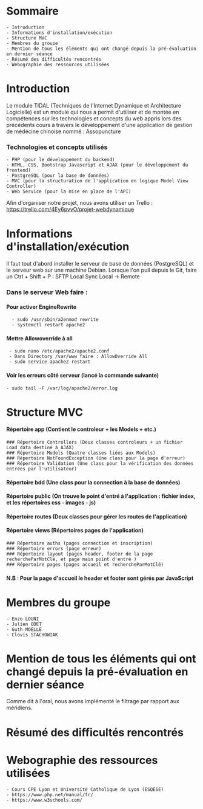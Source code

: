 # Sommaire
    - Introduction
    - Informations d'installation/exécution
    - Structure MVC
    - Membres du groupe
    - Mention de tous les éléments qui ont changé depuis la pré-évaluation en dernier séance
    - Résumé des difficultés rencontrés
    - Webographie des ressources utilisées

# Introduction

Le module TIDAL (Techniques de l’Internet Dynamique et Architecture Logicielle) est un module qui nous a permit d'utiliser et de montée en compétences sur les technologies et concepts du web appris lors des précédents cours à travers le développement d'une application de gestion de médécine chinoise nommé : Assopuncture 

### Technologies et concepts utilisés
    - PHP (pour le développement du backend)
    - HTML, CSS, Bootstrap Javascript et AJAX (pour le développement du frontend)
    - PostgreSQL (pour la base de données)
    - MVC (pour la structuration de l'application en logique Model View Controller)
    - Web Service (pour la mise en place de l'API)
    
Afin d'organiser notre projet, nous avons utiliser un Trello : https://trello.com/4Ey6pvvO/projet-webdynamique

# Informations d'installation/exécution
Il faut tout d'abord installer le serveur de base de données (PostgreSQL) et le serveur web sur une machine Debian.
Lorsque l'on pull depuis le Git, faire un Ctrl + Shift + P : SFTP Local Sync Local -> Remote

### Dans le serveur Web faire :
#### Pour activer EngineRewrite
      - sudo /usr/sbin/a2enmod rewrite
      - systemctl restart apache2

#### Mettre Allowoverride à all 
     - sudo nano /etc/apache2/apache2.conf
     - Dans Directory /var/www faire : AllowOverride All
     - sudo service apache2 restart
#### Voir les erreurs côté serveur (lancé la commande suivante)
    - sudo tail -F /var/log/apache2/error.log

# Structure MVC

#### Répertoire app (Contient le controleur + les Models + etc.)
    ### Répertoire Controllers (Deux classes controleurs + un fichier Load_data destiné à AJAX)
    ### Répertoire Models (Quatre classes liées aux Models)
    ### Répertoire NotFoundException (Une class pour la page d'erreur)
    ### Répertoire Validation (Une class pour la vérification des données entrées par l'utilisateur)
    
#### Répertoire bdd (Une class pour la connection à la base de données)

#### Répertoire public (On trouve le point d'entré à l'application : fichier index, et les répertoires css - images - js)

#### Répertoire routes (Deux classes pour gérer les routes de l'application)

#### Répertoire views (Répertoires pages de l'application)
    ### Répertoire auths (pages connection et inscription)
    ### Répertoire errors (page erreur)
    ### Répertoire layout (pages header, footer de la page rechercheParMotClé, et page main point d'entré )
    ### Répertoire pages (pages accueil et rechercheParMotClé)
    
#### N.B : Pour la page d'accueil le header et footer sont gérés par JavaScript

# Membres du groupe
    - Enzo LOUNI
    - Julien ODET
    - Guth MOELLE
    - Clovis STACHOWIAK

# Mention de tous les éléments qui ont changé depuis la pré-évaluation en dernier séance
Comme dit à l'oral, nous avons implémenté le filtrage par rapport aux méridiens.

# Résumé des difficultés rencontrés


# Webographie des ressources utilisées
    - Cours CPE Lyon et Université Catholique de Lyon (ESQESE)
    - https://www.php.net/manual/fr/
    - https://www.w3schools.com/

